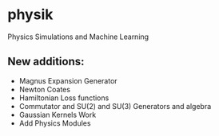 # physik
Physics Simulations and Machine Learning

## New additions:
- Magnus Expansion Generator
- Newton Coates
- Hamiltonian Loss functions
- Commutator and SU(2) and SU(3) Generators and algebra
- Gaussian Kernels Work
- Add Physics Modules

